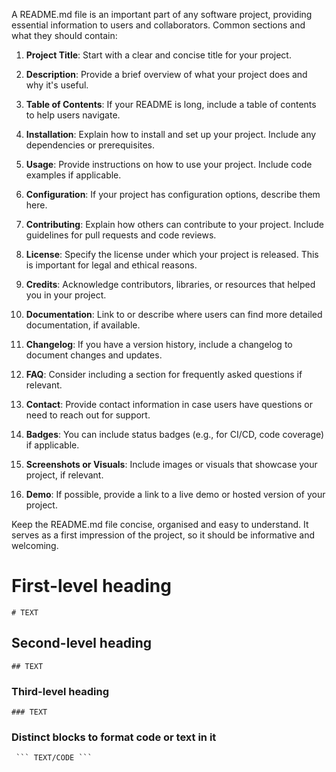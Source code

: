 A README.md file is an important part of any software project, providing essential information to users and collaborators.
Common sections and what they should contain:

1. **Project Title**: Start with a clear and concise title for your project.

2. **Description**: Provide a brief overview of what your project does and why it's useful.

3. **Table of Contents**: If your README is long, include a table of contents to help users navigate.

4. **Installation**: Explain how to install and set up your project. Include any dependencies or prerequisites.

5. **Usage**: Provide instructions on how to use your project. Include code examples if applicable.

6. **Configuration**: If your project has configuration options, describe them here.

7. **Contributing**: Explain how others can contribute to your project. Include guidelines for pull requests and code reviews.

8. **License**: Specify the license under which your project is released. This is important for legal and ethical reasons.

9. **Credits**: Acknowledge contributors, libraries, or resources that helped you in your project.

10. **Documentation**: Link to or describe where users can find more detailed documentation, if available.

11. **Changelog**: If you have a version history, include a changelog to document changes and updates.

12. **FAQ**: Consider including a section for frequently asked questions if relevant.

13. **Contact**: Provide contact information in case users have questions or need to reach out for support.

14. **Badges**: You can include status badges (e.g., for CI/CD, code coverage) if applicable.

15. **Screenshots or Visuals**: Include images or visuals that showcase your project, if relevant.

16. **Demo**: If possible, provide a link to a live demo or hosted version of your project.

Keep the README.md file concise, organised and easy to understand. It serves as a first impression of the project, so it should be informative and welcoming.


# First-level heading
```
# TEXT
```

## Second-level heading
```
## TEXT
```

### Third-level heading
```
### TEXT
```

###  Distinct blocks to format code or text in it
```
 ``` TEXT/CODE ``` 
```
